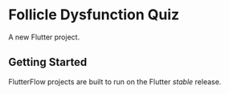 # Follicle Dysfunction Quiz

A new Flutter project.

## Getting Started

FlutterFlow projects are built to run on the Flutter _stable_ release.
